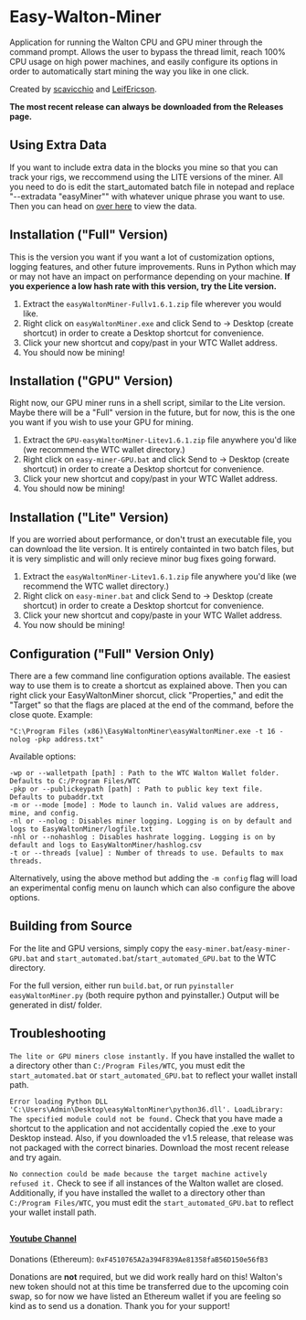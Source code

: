 # Easy-Walton-Miner
Application for running the Walton CPU and GPU miner through the command prompt. Allows the user to bypass the thread limit, reach 100% CPU usage on high power machines, and easily configure its options in order to automatically start mining the way you like in one click.

Created by [scavicchio](https://github.com/scavicchio) and [LeifEricson](https://github.com/EBLeifEricson).

**The most recent release can always be downloaded from the Releases page.**

## Using Extra Data
If you want to include extra data in the blocks you mine so that you can track your rigs, we reccommend using the LITE versions of the miner. All you need to do is edit the start_automated batch file in notepad and replace "--extradata "easyMiner"" with whatever unique phrase you want to use. Then you can head on [over here](https://easyWaltonTracker.us-east-2.elasticbeanstalk.com) to view the data.

## Installation ("Full" Version)
This is the version you want if you want a lot of customization options, logging features, and other future improvements. Runs in Python which may or may not have an impact on performance depending on your machine. **If you experience a low hash rate with this version, try the Lite version.**
1) Extract the ```easyWaltonMiner-Fullv1.6.1.zip``` file wherever you would like.
2) Right click on ```easyWaltonMiner.exe``` and click Send to -> Desktop (create shortcut) in order to create a Desktop shortcut for convenience.
2) Click your new shortcut and copy/past in your WTC Wallet address.
3) You should now be mining!

## Installation ("GPU" Version)
Right now, our GPU miner runs in a shell script, similar to the Lite version. Maybe there will be a "Full" version in the future, but for now, this is the one you want if you wish to use your GPU for mining.
1) Extract the ```GPU-easyWaltonMiner-Litev1.6.1.zip``` file anywhere you'd like (we recommend the WTC wallet directory.)
2) Right click on ```easy-miner-GPU.bat``` and click Send to -> Desktop (create shortcut) in order to create a Desktop shortcut for convenience.
2) Click your new shortcut and copy/past in your WTC Wallet address.
3) You should now be mining!

## Installation ("Lite" Version)
If you are worried about performance, or don't trust an executable file, you can download the lite version. It is entirely containted in two batch files, but it is very simplistic and will only recieve minor bug fixes going forward.
1) Extract the ```easyWaltonMiner-Litev1.6.1.zip``` file anywhere you'd like (we recommend the WTC wallet directory.)
2) Right click on ```easy-miner.bat``` and click Send to -> Desktop (create shortcut) in order to create a Desktop shortcut for convenience.
2) Click your new shortcut and copy/paste in your WTC Wallet address. 
3) You now should be mining!

## Configuration ("Full" Version Only)
There are a few command line configuration options available. The easiest way to use them is to create a shortcut as explained above. Then you can right click your EasyWaltonMiner shorcut, click "Properties," and edit the "Target" so that the flags are placed at the end of the command, before the close quote. Example:

```
"C:\Program Files (x86)\EasyWaltonMiner\easyWaltonMiner.exe -t 16 -nolog -pkp address.txt"
```

Available options:
```
-wp or --walletpath [path] : Path to the WTC Walton Wallet folder. Defaults to C:/Program Files/WTC
-pkp or --publickeypath [path] : Path to public key text file. Defaults to pubaddr.txt
-m or --mode [mode] : Mode to launch in. Valid values are address, mine, and config.
-nl or --nolog : Disables miner logging. Logging is on by default and logs to EasyWaltonMiner/logfile.txt
-nhl or --nohashlog : Disables hashrate logging. Logging is on by default and logs to EasyWaltonMiner/hashlog.csv
-t or --threads [value] : Number of threads to use. Defaults to max threads. 
```

Alternatively, using the above method but adding the ```-m config``` flag will load an experimental config menu on launch which can also configure the above options.

## Building from Source
For the lite and GPU versions, simply copy the ```easy-miner.bat```/```easy-miner-GPU.bat``` and ```start_automated.bat```/```start_automated_GPU.bat``` to the WTC directory.

For the full version, either run ```build.bat```, or run ```pyinstaller easyWaltonMiner.py``` (both require python and pyinstaller.) Output will be generated in dist/ folder.

## Troubleshooting
```The lite or GPU miners close instantly.``` If you have installed the wallet to a directory other than ```C:/Program Files/WTC```, you must edit the ```start_automated.bat``` or ```start_automated_GPU.bat``` to reflect your wallet install path.


```Error loading Python DLL 'C:\Users\Admin\Desktop\easyWaltonMiner\python36.dll'. LoadLibrary: The specified module could not be found.``` Check that you have made a shortcut to the application and not accidentally copied the .exe to your Desktop instead. Also, if you downloaded the v1.5 release, that release was not packaged with the correct binaries. Download the most recent release and try again.

```No connection could be made because the target machine actively refused it.``` Check to see if all instances of the Walton wallet are closed. Additionally, if you have installed the wallet to a directory other than ```C:/Program Files/WTC```, you must edit the ```start_automated_GPU.bat``` to reflect your wallet install path.

## 

#### [Youtube Channel](https://www.youtube.com/channel/UCfP0gt7jVOvb4SzkihderHQ?view_as=subscriber)

Donations (Ethereum): ```0xF4510765A2a394F839Ae81358faB56D150e56fB3```

Donations are **not** required, but we did work really hard on this! Walton's new token should not at this time be transferred due to the upcoming coin swap, so for now we have listed an Ethereum wallet if you are feeling so kind as to send us a donation. Thank you for your support!
